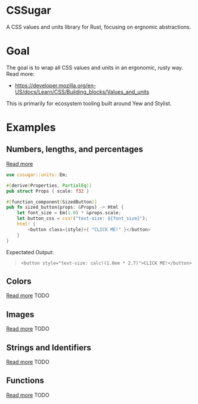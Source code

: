 # CSSugar
A CSS values and units library for Rust, focusing on ergnomic abstractions.

# Goal
The goal is to wrap all CSS values and units in an ergonomic, rusty way.
Read more:
- https://developer.mozilla.org/en-US/docs/Learn/CSS/Building_blocks/Values_and_units

This is primarily for ecosystem tooling built around Yew and Stylist.

# Examples

## Numbers, lengths, and percentages
[Read more](https://developer.mozilla.org/en-US/docs/Learn/CSS/Building_blocks/Values_and_units#numbers_lengths_and_percentages)
```rs
use cssugar::units::Em;

#[derive(Properties, PartialEq)]
pub struct Props { scale: f32 }

#[function_component(SizedButton)]
pub fn sized_button(props: &Props) -> Html {
    let font_size = Em(1.0) * &props.scale;
    let button_css = css!("text-size: ${font_size}");
    html! {
        <button class={style}>{ "CLICK ME!" }</button>
    }
}
```

Expectated Output:
> `<button style="text-size: calc!(1.0em * 2.7)">CLICK ME!</button>`

## Colors
[Read more](https://developer.mozilla.org/en-US/docs/Learn/CSS/Building_blocks/Values_and_units#color)
TODO

## Images
[Read more](https://developer.mozilla.org/en-US/docs/Learn/CSS/Building_blocks/Values_and_units#images)
TODO

## Strings and Identifiers
[Read more](https://developer.mozilla.org/en-US/docs/Learn/CSS/Building_blocks/Values_and_units#strings_and_identifiers)
TODO


## Functions
[Read more](https://developer.mozilla.org/en-US/docs/Learn/CSS/Building_blocks/Values_and_units#functions)
TODO